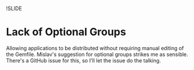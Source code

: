 !SLIDE
# Lack of Optional Groups

Allowing applications to be distributed without requiring manual editing of the
Gemfile. Mislav's suggestion for optional groups strikes me as sensible. There's
a GitHub issue for this, so I'll let the issue do the talking.

